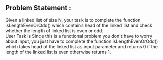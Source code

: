 Problem Statement :
-------------------
Given a linked list of size N, your task is to complete the function isLengthEvenOrOdd() which contains head of the linked list and check whether the length of linked list is even or odd.<br/>
User Task is Since this is a functional problem you don't have to worry about input, you just have to  complete the function isLengthEvenOrOdd() which takes head of the linked list as input parameter and returns 0 if the length of the linked list is even otherwise returns 1.

